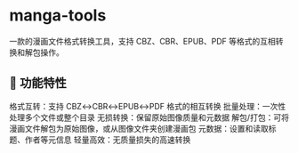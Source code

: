 # manga-tools

一款的漫画文件格式转换工具，支持 CBZ、CBR、EPUB、PDF 等格式的互相转换和解包操作。

## 🚀 功能特性
格式互转：支持 CBZ↔CBR↔EPUB↔PDF 格式的相互转换
批量处理：一次性处理多个文件或整个目录
无损转换：保留原始图像质量和元数据
解包/打包：可将漫画文件解包为原始图像，或从图像文件夹创建漫画包
元数据：设置和读取标题、作者等元信息
轻量高效：无质量损失的高速转换